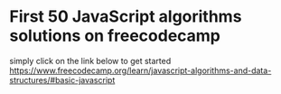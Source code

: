 # First 50 JavaScript algorithms solutions on freecodecamp

simply click on the link below to get started
<https://www.freecodecamp.org/learn/javascript-algorithms-and-data-structures/#basic-javascript>

